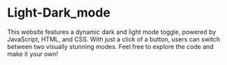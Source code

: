 # Light-Dark_mode
This website features a dynamic dark and light mode toggle, powered by JavaScript, HTML, and CSS. With just a click of a button, users can switch between two visually stunning modes. Feel free to explore the code and make it your own!
